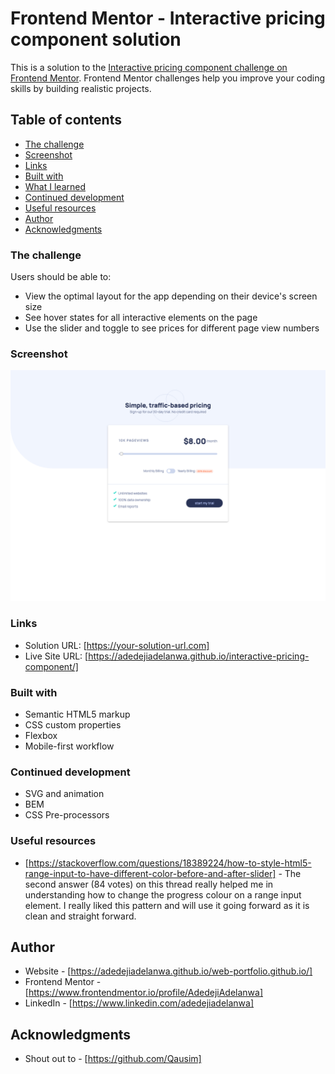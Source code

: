 # Frontend Mentor - Interactive pricing component solution

This is a solution to the [Interactive pricing component challenge on Frontend Mentor](https://www.frontendmentor.io/challenges/interactive-pricing-component-t0m8PIyY8). Frontend Mentor challenges help you improve your coding skills by building realistic projects.

## Table of contents

- [The challenge](#the-challenge)
- [Screenshot](#screenshot)
- [Links](#links)
- [Built with](#built-with)
- [What I learned](#what-i-learned)
- [Continued development](#continued-development)
- [Useful resources](#useful-resources)
- [Author](#author)
- [Acknowledgments](#acknowls)

### The challenge

Users should be able to:

- View the optimal layout for the app depending on their device's screen size
- See hover states for all interactive elements on the page
- Use the slider and toggle to see prices for different page view numbers

### Screenshot

![](./screenshot.png)

### Links

- Solution URL: [https://your-solution-url.com]
- Live Site URL: [https://adedejiadelanwa.github.io/interactive-pricing-component/]

### Built with

- Semantic HTML5 markup
- CSS custom properties
- Flexbox
- Mobile-first workflow

### Continued development

- SVG and animation
- BEM
- CSS Pre-processors

### Useful resources

- [https://stackoverflow.com/questions/18389224/how-to-style-html5-range-input-to-have-different-color-before-and-after-slider] - The second answer (84 votes) on this thread really helped me in understanding how to change the progress colour on a range input element. I really liked this pattern and will use it going forward as it is clean and straight forward.

## Author

- Website - [https://adedejiadelanwa.github.io/web-portfolio.github.io/]
- Frontend Mentor - [https://www.frontendmentor.io/profile/AdedejiAdelanwa]
- LinkedIn - [https://www.linkedin.com/adedejiadelanwa]

## Acknowledgments

- Shout out to - [https://github.com/Qausim]
